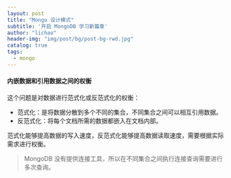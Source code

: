 ```yaml
---
layout: post
title: "Mongo 设计模式"
subtitle: '开启 MongoDB 学习新篇章'
author: "lichao"
header-img: "img/post/bg/post-bg-rwd.jpg"
catalog: true
tags:
  - mongo 
---
```



#### 内嵌数据和引用数据之间的权衡
这个问题是对数据进行范式化或反范式化的权衡：
* 范式化：是将数据分散到多个不同的集合，不同集合之间可以相互引用数据。
* 反范式化：将每个文档所需的数据都嵌入在文档内部。

范式化能够提高数据的写入速度，反范式化能够提高数据读取速度，需要根据实际需求进行权衡。

> MongoDB 没有提供连接工具，所以在不同集合之间执行连接查询需要进行多次查询。

